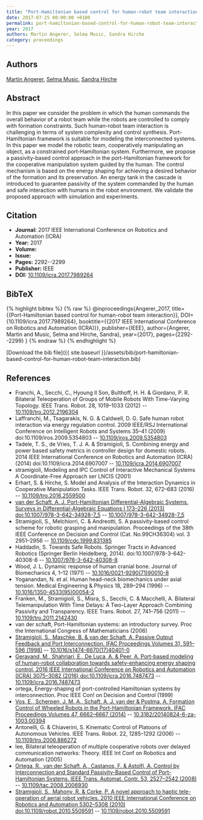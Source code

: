 ```yaml
---
title: "Port-Hamiltonian based control for human-robot team interaction"
date: 2017-07-25 00:00:00 +0100
permalink: port-hamiltonian-based-control-for-human-robot-team-interaction
year: 2017
authors: Martin Angerer, Selma Music, Sandra Hirche
category: proceedings
---
```

 
## Authors
[Martin Angerer](authors/martin-angerer), [Selma Music](authors/selma-music), [Sandra Hirche](authors/sandra-hirche)
 
## Abstract
In this paper we consider the problem in which the human commands the overall behavior of a robot team while the robots are controlled to comply with formation constraints. Such human-robot team interaction is challenging in terms of system complexity and control synthesis. Port-Hamiltonian framework is suitable for modeling the interconnected systems. In this paper we model the robotic team, cooperatively manipulating an object, as a constrained port-Hamiltonian system. Furthermore, we propose a passivity-based control approach in the port-Hamiltonian framework for the cooperative manipulation system guided by the human. The control mechanism is based on the energy shaping for achieving a desired behavior of the formation and its preservation. An energy tank in the cascade is introduced to guarantee passivity of the system commanded by the human and safe interaction with humans in the robot environment. We validate the proposed approach with simulation and experiments.
 
## Citation
- **Journal:** 2017 IEEE International Conference on Robotics and Automation (ICRA)
- **Year:** 2017
- **Volume:** 
- **Issue:** 
- **Pages:** 2292--2299
- **Publisher:** IEEE
- **DOI:** [10.1109/icra.2017.7989264](https://doi.org/10.1109/icra.2017.7989264)
 
## BibTeX
{% highlight bibtex %}
{% raw %}
@inproceedings{Angerer_2017,
  title={{Port-Hamiltonian based control for human-robot team interaction}},
  DOI={10.1109/icra.2017.7989264},
  booktitle={{2017 IEEE International Conference on Robotics and Automation (ICRA)}},
  publisher={IEEE},
  author={Angerer, Martin and Music, Selma and Hirche, Sandra},
  year={2017},
  pages={2292--2299}
}
{% endraw %}
{% endhighlight %}
 
[Download the bib file]({{ site.baseurl }}/assets/bib/port-hamiltonian-based-control-for-human-robot-team-interaction.bib)
 
## References
- Franchi, A., Secchi, C., Hyoung Il Son, Bulthoff, H. H. & Giordano, P. R. Bilateral Teleoperation of Groups of Mobile Robots With Time-Varying Topology. IEEE Trans. Robot. 28, 1019–1033 (2012) -- [10.1109/tro.2012.2196304](https://doi.org/10.1109/tro.2012.2196304)
- Laffranchi, M., Tsagarakis, N. G. & Caldwell, D. G. Safe human robot interaction via energy regulation control. 2009 IEEE/RSJ International Conference on Intelligent Robots and Systems 35–41 (2009) doi:10.1109/iros.2009.5354803 -- [10.1109/iros.2009.5354803](https://doi.org/10.1109/iros.2009.5354803)
- Tadele, T. S., de Vries, T. J. A. & Stramigioli, S. Combining energy and power based safety metrics in controller design for domestic robots. 2014 IEEE International Conference on Robotics and Automation (ICRA) (2014) doi:10.1109/icra.2014.6907007 -- [10.1109/icra.2014.6907007](https://doi.org/10.1109/icra.2014.6907007)
- stramigioli, Modeling and IPC Control of Interactive Mechanical Systems A Coordinate-Free Approach ser LNCIS (2001)
- Erhart, S. & Hirche, S. Model and Analysis of the Interaction Dynamics in Cooperative Manipulation Tasks. IEEE Trans. Robot. 32, 672–683 (2016) -- [10.1109/tro.2016.2559500](https://doi.org/10.1109/tro.2016.2559500)
- [van der Schaft, A. J. Port-Hamiltonian Differential-Algebraic Systems. Surveys in Differential-Algebraic Equations I 173–226 (2013) doi:10.1007/978-3-642-34928-7_5](port-hamiltonian-differential-algebraic-systems) -- [10.1007/978-3-642-34928-7_5](https://doi.org/10.1007/978-3-642-34928-7_5)
- Stramigioli, S., Melchiorri, C. & Andreotti, S. A passivity-based control scheme for robotic grasping and manipulation. Proceedings of the 38th IEEE Conference on Decision and Control (Cat. No.99CH36304) vol. 3 2951–2956 -- [10.1109/cdc.1999.831385](https://doi.org/10.1109/cdc.1999.831385)
- Haddadin, S. Towards Safe Robots. Springer Tracts in Advanced Robotics (Springer Berlin Heidelberg, 2014). doi:10.1007/978-3-642-40308-8 -- [10.1007/978-3-642-40308-8](https://doi.org/10.1007/978-3-642-40308-8)
- Wood, J. L. Dynamic response of human cranial bone. Journal of Biomechanics 4, 1–12 (1971) -- [10.1016/0021-9290(71)90010-8](https://doi.org/10.1016/0021-9290(71)90010-8)
- Yoganandan, N. et al. Human head-neck biomechanics under axial tension. Medical Engineering &amp; Physics 18, 289–294 (1996) -- [10.1016/1350-4533(95)00054-2](https://doi.org/10.1016/1350-4533(95)00054-2)
- Franken, M., Stramigioli, S., Misra, S., Secchi, C. & Macchelli, A. Bilateral Telemanipulation With Time Delays: A Two-Layer Approach Combining Passivity and Transparency. IEEE Trans. Robot. 27, 741–756 (2011) -- [10.1109/tro.2011.2142430](https://doi.org/10.1109/tro.2011.2142430)
- van der schaft, Port-Hamiltonian systems: an introductory survey. Proc the International Congress of Mathematicians (2006)
- [Stramigioli, S., Maschke, B. & van der Schaft, A. Passive Output Feedback and Port Interconnection. IFAC Proceedings Volumes 31, 591–596 (1998)](passive-output-feedback-and-port-interconnection) -- [10.1016/s1474-6670(17)40401-0](https://doi.org/10.1016/s1474-6670(17)40401-0)
- [Geravand, M., Shahriari, E., De Luca, A. & Peer, A. Port-based modeling of human-robot collaboration towards safety-enhancing energy shaping control. 2016 IEEE International Conference on Robotics and Automation (ICRA) 3075–3082 (2016) doi:10.1109/icra.2016.7487473](port-based-modeling-of-human-robot-collaboration-towards-safety-enhancing-energy-shaping-control) -- [10.1109/icra.2016.7487473](https://doi.org/10.1109/icra.2016.7487473)
- ortega, Energy-shaping of port-controlled Hamiltonian systems by interconnection. Proc IEEE Con! on Decision and Control (1999)
- [Vos, E., Scherpen, J. M. A., Schaft, A. J. van der & Postma, A. Formation Control of Wheeled Robots in the Port-Hamiltonian Framework. IFAC Proceedings Volumes 47, 6662–6667 (2014)](formation-control-of-wheeled-robots-in-the-port-hamiltonian-framework) -- [10.3182/20140824-6-za-1003.00394](https://doi.org/10.3182/20140824-6-za-1003.00394)
- Antonelli, G. & Chiaverini, S. Kinematic Control of Platoons of Autonomous Vehicles. IEEE Trans. Robot. 22, 1285–1292 (2006) -- [10.1109/tro.2006.886272](https://doi.org/10.1109/tro.2006.886272)
- lee, Bilateral teleoperation of multiple cooperative robots over delayed communication networks: Theory. IEEE Int Conf on Robotics and Automation (2005)
- [Ortega, R., van der Schaft, A., Castanos, F. & Astolfi, A. Control by Interconnection and Standard Passivity-Based Control of Port-Hamiltonian Systems. IEEE Trans. Automat. Contr. 53, 2527–2542 (2008)](control-by-interconnection-and-standard-passivity-based-control-of-port-hamiltonian-systems) -- [10.1109/tac.2008.2006930](https://doi.org/10.1109/tac.2008.2006930)
- [Stramigioli, S., Mahony, R. & Corke, P. A novel approach to haptic tele-operation of aerial robot vehicles. 2010 IEEE International Conference on Robotics and Automation 5302–5308 (2010) doi:10.1109/robot.2010.5509591](a-novel-approach-to-haptic-tele-operation-of-aerial-robot-vehicles) -- [10.1109/robot.2010.5509591](https://doi.org/10.1109/robot.2010.5509591)

